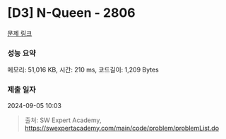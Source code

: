 # [D3] N-Queen - 2806 

[문제 링크](https://swexpertacademy.com/main/code/problem/problemDetail.do?contestProbId=AV7GKs06AU0DFAXB) 

### 성능 요약

메모리: 51,016 KB, 시간: 210 ms, 코드길이: 1,209 Bytes

### 제출 일자

2024-09-05 10:03



> 출처: SW Expert Academy, https://swexpertacademy.com/main/code/problem/problemList.do